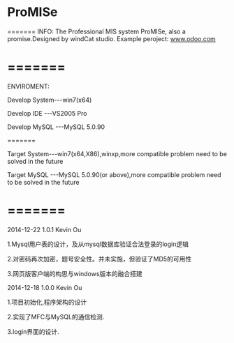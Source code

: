 ﻿ProMISe
=======
=======
INFO:
The Professional MIS system ProMISe, also a promise.Designed by windCat studio.
Example peroject: www.odoo.com

=======
=======
ENVIROMENT:

Develop System---win7(x64)

Develop IDE   ---VS2005 Pro

Develop MySQL ---MySQL 5.0.90

=======

Target System---win7(x64,X86),winxp,more compatible problem need to be solved in the future

Target MySQL ---MySQL 5.0.90(or above),more compatible problem need to be solved in the future

=======
=======


2014-12-22 1.0.1 Kevin Ou

1.Mysql用户表的设计，及从mysql数据库验证合法登录的login逻辑

2.对密码再次加密，题号安全性。并未实施，但验证了MD5的可用性

3.网页版客户端的构思与windows版本的融合搭建

2014-12-18 1.0.0 Kevin Ou

1.项目初始化,程序架构的设计
  
2.实现了MFC与MySQL的通信检测.

3.login界面的设计.

